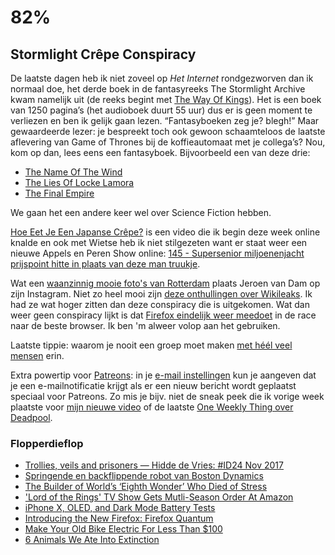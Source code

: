 # 82%

## Stormlight Crêpe Conspiracy

De laatste dagen heb ik niet zoveel op *Het Internet* rondgezworven dan ik normaal doe, het derde boek in de fantasyreeks The Stormlight Archive kwam namelijk uit (de reeks begint met [The Way Of Kings](https://www.goodreads.com/book/show/7235533-the-way-of-kings)). Het is een boek van 1250 pagina’s (het audioboek duurt 55 uur) dus er is geen moment te verliezen en ben ik gelijk gaan lezen. “Fantasyboeken zeg je? blegh!” Maar gewaardeerde lezer: je bespreekt toch ook gewoon schaamteloos de laatste aflevering van Game of Thrones bij de koffieautomaat met je collega’s? Nou, kom op dan, lees eens een fantasyboek. Bijvoorbeeld een van deze drie:

- [The Name Of The Wind](https://www.goodreads.com/book/show/186074.The_Name_of_the_Wind)
- [The Lies Of Locke Lamora](https://www.goodreads.com/book/show/127455.The_Lies_of_Locke_Lamora)
- [The Final Empire](https://www.goodreads.com/book/show/68428.The_Final_Empire)

We gaan het een andere keer wel over Science Fiction hebben.

[Hoe Eet Je Een Japanse Crêpe?](https://www.youtube.com/watch?v=CYT54581GQU) is een video die ik begin deze week online knalde en ook met Wietse heb ik niet stilgezeten want er staat weer een nieuwe Appels en Peren Show online: [145 - Supersenior miljoenenjacht prijspoint hitte in plaats van deze man truukje](http://appelsenperenshow.nl/aflevering/2017/11/15/145-supersenior-miljoenenjacht-prijspoint-hitte-in-plaats-van-deze-man-truukje).

Wat een [waanzinnig mooie foto's van Rotterdam](http://instagram.com/jeroenvandam) plaats Jeroen van Dam op zijn Instagram. Niet zo heel mooi zijn [deze onthullingen over Wikileaks](https://www.theatlantic.com/politics/archive/2017/11/the-secret-correspondence-between-donald-trump-jr-and-wikileaks/545738/). Ik had ze wat hoger zitten dan deze conspiracy die is uitgekomen. Wat dan weer geen conspiracy lijkt is dat [Firefox eindelijk weer meedoet](https://blog.mozilla.org/blog/2017/11/14/introducing-firefox-quantum/) in de race naar de beste browser. Ik ben 'm alweer volop aan het gebruiken.

Laatste tippie: waarom je nooit een groep moet maken [met héél veel mensen](https://twitter.com/RichRogersIoT/status/914577613300965377) erin. 

Extra powertip voor [Patreons](https://www.patreon.com/reinier): in je [e-mail instellingen](https://www.patreon.com/settings/email) kun je aangeven dat je een e-mailnotificatie krijgt als er een nieuw bericht wordt geplaatst speciaal voor Patreons. Zo mis je bijv. niet de sneak peek die ik vorige week plaatste voor [mijn nieuwe video](https://www.patreon.com/posts/hoe-eet-je-een-15342864) of de laatste [One Weekly Thing over Deadpool](https://www.patreon.com/posts/deadpools-wet-on-15387799).

### Flopperdieflop

- [Trollies, veils and prisoners — Hidde de Vries: #ID24 Nov 2017](https://www.youtube.com/watch?v=Wk1uErzMA2Q)
- [Springende en backflippende robot van Boston Dynamics](https://twitter.com/mrmedina/status/931291808394440706)
-  [The Builder of World’s ‘Eighth Wonder’ Who Died of Stress](https://www.thedailybeast.com/the-builder-of-worlds-eighth-wonder-who-died-of-stress)
- ['Lord of the Rings' TV Show Gets Mutli-Season Order At Amazon](http://comicbook.com/tv-shows/2017/11/13/lord-of-the-rings-tv-show/)
- [iPhone X, OLED, and Dark Mode Battery Tests](https://www.macstories.net/linked/iphone-x-oled-and-dark-mode-battery-tests/)
- [Introducing the New Firefox: Firefox Quantum](https://blog.mozilla.org/blog/2017/11/14/introducing-firefox-quantum/)
- [Make Your Old Bike Electric For Less Than $100](https://www.fastcompany.com/3062226/make-your-old-bike-electric-for-less-than-100-with-this-clever-gadget)
- [6 Animals We Ate Into Extinction](https://www.britannica.com/list/6-animals-we-ate-into-extinction)
